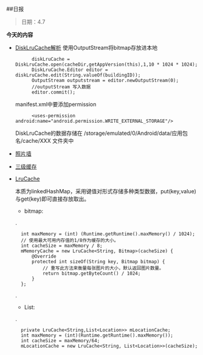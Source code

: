 ##日报
> 日期：4.7

**今天的内容**

* [DiskLruCache解析](http://blog.csdn.net/guolin_blog/article/details/28863651)
	使用OutputStream将bitmap存放进本地
	
			diskLruCache = DiskLruCache.open(cacheDir,getAppVersion(this),1,10 * 1024 * 1024);
			DiskLruCache.Editor editor = diskLruCache.edit(String.valueOf(buildingID));
			OutputStream outputstream = editor.newOutputStream(0);
			//outputStream 写入数据
			editor.commit();
	manifest.xml中要添加permission
	
			<uses-permission android:name="android.permission.WRITE_EXTERNAL_STORAGE"/>
	DiskLruCache的数据存储在 /storage/emulated/0/Android/data/应用包名/cache/XXX 文件夹中

* [照片墙](http://blog.csdn.net/guolin_blog/article/details/34093441/)

* [三级缓存](http://blog.csdn.net/jonstank2013/article/details/49994615)

* [LruCache](http://blog.csdn.net/green_shing/article/details/46483503)

	本质为linkedHashMap，采用键值对形式存储多种类型数据，put(key,value)与get(key)即可直接存放取出。
	
	* bitmap:
	
	.
	
		int maxMemory = (int) (Runtime.getRuntime().maxMemory() / 1024);  
	    // 使用最大可用内存值的1/8作为缓存的大小。  
	    int cacheSize = maxMemory / 8;  
	    mMemoryCache = new LruCache<String, Bitmap>(cacheSize) {  
	        @Override  
	        protected int sizeOf(String key, Bitmap bitmap) {  
	            // 重写此方法来衡量每张图片的大小，默认返回图片数量。  
	            return bitmap.getByteCount() / 1024;  
	        }  
	    };     
	.
	
	* List:
	
	.
	
		private LruCache<String,List<Location>> mLocationCache;
		int maxMemory = (int)(Runtime.getRuntime().maxMemory());
	    int cacheSize = maxMemory/64;
	    mLocationCache = new LruCache<String, List<Location>>(cacheSize);
	    
	    